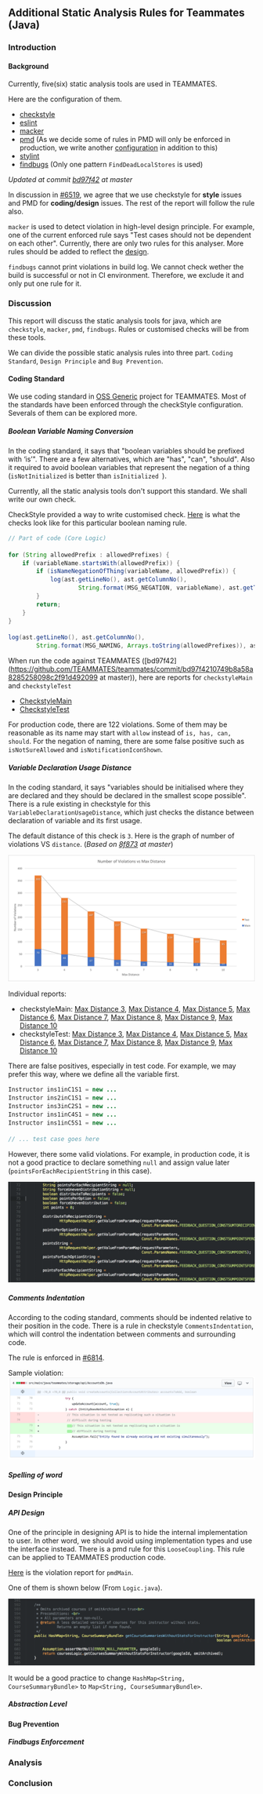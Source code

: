 ## Additional Static Analysis Rules for Teammates (Java)

### Introduction

#### Background

Currently, five(six) static analysis tools are used in TEAMMATES.

Here are the configuration of them.

- [checkstyle](https://github.com/TEAMMATES/teammates/blob/bd97f4210749b8a58a8285258098c2f91d492099/static-analysis/teammates-checkstyle.xml)
- [eslint](https://github.com/TEAMMATES/teammates/blob/bd97f4210749b8a58a8285258098c2f91d492099/static-analysis/teammates-eslint.yml)
- [macker](https://github.com/TEAMMATES/teammates/blob/bd97f4210749b8a58a8285258098c2f91d492099/static-analysis/teammates-macker.xml)
- [pmd](https://github.com/TEAMMATES/teammates/blob/bd97f4210749b8a58a8285258098c2f91d492099/static-analysis/teammates-pmd.xml) (As we decide some of rules in PMD will only be enforced in production, we write another [configuration](https://github.com/TEAMMATES/teammates/blob/bd97f4210749b8a58a8285258098c2f91d492099/static-analysis/teammates-pmdMain.xml) in addition to this)
- [stylint](https://github.com/TEAMMATES/teammates/blob/bd97f4210749b8a58a8285258098c2f91d492099/static-analysis/teammates-stylelint.yml)
- [findbugs](https://github.com/TEAMMATES/teammates/blob/bd97f4210749b8a58a8285258098c2f91d492099/build.gradle#L326) (Only one pattern `FindDeadLocalStores` is used)

*Updated at commit [bd97f42](https://github.com/TEAMMATES/teammates/commit/bd97f4210749b8a58a8285258098c2f91d492099) at master* 

In discussion in [#6519](https://github.com/TEAMMATES/teammates/issues/6519), we agree that we use checkstyle for **style** issues and PMD for **coding/design** issues. The rest of the report will follow the rule also.

`macker` is used to detect violation in high-level design principle. For example, one of the current enforced rule says "Test cases should not be dependent on each other". Currently, there are only two rules for this analyser. More rules should be added to reflect the [design](https://github.com/TEAMMATES/teammates/blob/90b40c0e18c5856424178b0fb99964c4a3cdb2da/docs/design.md).

`findbugs` cannot print violations in build log. We cannot check wether the build is successful or not in CI environment. Therefore, we exclude it and only put one rule for it.

### Discussion

This report will discuss the static analysis tools for java, which are `checkstyle`, `macker`, `pmd`, `findbugs`. Rules or customised checks will be from these tools.

We can divide the possible static analysis rules into three part. `Coding Standard`, `Design Principle` and `Bug Prevention`. 

#### Coding Standard

We use coding standard in [OSS Generic](https://oss-generic.github.io/process/codingStandards/CodingStandard-Java.html) project for TEAMMATES. Most of the standards have been enforced through the checkStyle configuration. Severals of them can be explored more.

##### Boolean Variable Naming Conversion

In the coding standard, it says that "boolean variables should be prefixed with ‘is’". There are a few alternatives, which are "has", "can", "should". Also it required to avoid boolean variables that represent the negation of a thing (`isNotInitialized` is better than `isInitialized `).

Currently, all the static analysis tools don't support this standard. We shall write our own check.

CheckStyle provided a way to write customised check. [Here](https://github.com/xpdavid/teammates/blob/checkstyle-boolean-variable/static-analysis/checkstyle-lib/src/java/BooleanNameCheck.java) is what the checks look like for this particular boolean naming rule.

``` java
// Part of code (Core Logic)

for (String allowedPrefix : allowedPrefixes) {
    if (variableName.startsWith(allowedPrefix)) {
        if (isNameNegationOfThing(variableName, allowedPrefix)) {
            log(ast.getLineNo(), ast.getColumnNo(),
                    String.format(MSG_NEGATION, variableName), ast.getText()); // violation caught
        }
        return;
    }
}

log(ast.getLineNo(), ast.getColumnNo(),
        String.format(MSG_NAMING, Arrays.toString(allowedPrefixes)), ast.getText()); // violation caught
```
When run the code against TEAMMATES ([bd97f42](https://github.com/TEAMMATES/teammates/commit/bd97f4210749b8a58a8285258098c2f91d492099 at master)), here are reports for `checkstyleMain` and `checkstyleTest`

- [CheckstyleMain](http://htmlpreview.github.io/?https://github.com/xpdavid/CS2103R-Report/blob/master/codingStandard/booleanNaming/main.html)
- [CheckstyleTest](http://htmlpreview.github.io/?https://github.com/xpdavid/CS2103R-Report/blob/master/codingStandard/booleanNaming/test.html)

For production code, there are 122 violations. Some of them may be reasonable as its name may start with `allow` instead of `is, has, can, should`. For the negation of naming, there are some false positive such as `isNotSureAllowed` and `isNotificationIconShown`.

##### Variable Declaration Usage Distance

In the coding standard, it says "variables should be initialised where they are declared and they should be declared in the smallest scope possible". There is a rule existing in checkstyle for this `VariableDeclarationUsageDistance`, which just checks the distance between declaration of variable and its first usage.

The default distance of this check is `3`. Here is the graph of number of violations VS `distance`. (*Based on [8f873](https://github.com/TEAMMATES/teammates/tree/8f87384b01cbe910d805d33bd19f77636c85d06d) at master*)

![Image](codingStandard/variableDistance/graph.png)

Individual reports:

- checkstyleMain: [Max Distance 3](http://htmlpreview.github.io/?https://github.com/xpdavid/CS2103R-Report/blob/master/codingStandard/variableDistance/checkstyle_3/main.html), [Max Distance 4](http://htmlpreview.github.io/?https://github.com/xpdavid/CS2103R-Report/blob/master/codingStandard/variableDistance/checkstyle_4/main.html), [Max Distance 5](http://htmlpreview.github.io/?https://github.com/xpdavid/CS2103R-Report/blob/master/codingStandard/variableDistance/checkstyle_5/main.html), [Max Distance 6](http://htmlpreview.github.io/?https://github.com/xpdavid/CS2103R-Report/blob/master/codingStandard/variableDistance/checkstyle_6/main.html), [Max Distance 7](http://htmlpreview.github.io/?https://github.com/xpdavid/CS2103R-Report/blob/master/codingStandard/variableDistance/checkstyle_7/main.html), [Max Distance 8](http://htmlpreview.github.io/?https://github.com/xpdavid/CS2103R-Report/blob/master/codingStandard/variableDistance/checkstyle_8/main.html), [Max Distance 9](http://htmlpreview.github.io/?https://github.com/xpdavid/CS2103R-Report/blob/master/codingStandard/variableDistance/checkstyle_9/main.html), [Max Distance 10](http://htmlpreview.github.io/?https://github.com/xpdavid/CS2103R-Report/blob/master/codingStandard/variableDistance/checkstyle_10/main.html)
- checkstyleTest:
[Max Distance 3](http://htmlpreview.github.io/?https://github.com/xpdavid/CS2103R-Report/blob/master/codingStandard/variableDistance/checkstyle_3/test.html), [Max Distance 4](http://htmlpreview.github.io/?https://github.com/xpdavid/CS2103R-Report/blob/master/codingStandard/variableDistance/checkstyle_4/test.html), [Max Distance 5](http://htmlpreview.github.io/?https://github.com/xpdavid/CS2103R-Report/blob/master/codingStandard/variableDistance/checkstyle_5/test.html), [Max Distance 6](http://htmlpreview.github.io/?https://github.com/xpdavid/CS2103R-Report/blob/master/codingStandard/variableDistance/checkstyle_6/test.html), [Max Distance 7](http://htmlpreview.github.io/?https://github.com/xpdavid/CS2103R-Report/blob/master/codingStandard/variableDistance/checkstyle_7/test.html), [Max Distance 8](http://htmlpreview.github.io/?https://github.com/xpdavid/CS2103R-Report/blob/master/codingStandard/variableDistance/checkstyle_8/test.html), [Max Distance 9](http://htmlpreview.github.io/?https://github.com/xpdavid/CS2103R-Report/blob/master/codingStandard/variableDistance/checkstyle_9/test.html), [Max Distance 10](http://htmlpreview.github.io/?https://github.com/xpdavid/CS2103R-Report/blob/master/codingStandard/variableDistance/checkstyle_10/test.html)

There are false positives, especially in test code. For example, we may prefer this way, where we define all the variable first.

``` java
Instructor ins1inC1S1 = new ...
Instructor ins2inC1S1 = new ...
Instructor ins3inC2S1 = new ...
Instructor ins1inC4S1 = new ...
Instructor ins1inC5S1 = new ...

// ... test case goes here
```

However, there some valid violations. For example, in production code, it is not a good practice to declare something `null` and assign value later (`pointsForEachRecipientString` in this case). 

![Image](codingStandard/variableDistance/violation.png)

##### Comments Indentation

According to the coding standard, comments should be indented relative to their position in the code. There is a rule in checkstyle `CommentsIndentation`, which will control the indentation between comments and surrounding code.

The rule is enforced in [#6814](https://github.com/TEAMMATES/teammates/pull/6814).

Sample violation:
![Image](codingStandard/commentsIndentation/violation.png)

##### Spelling of word

#### Design Principle

##### API Design

One of the principle in designing API is to hide the internal implementation to user. In other word, we should avoid using implementation types and use the interface instead. There is a pmd rule for this `LooseCoupling`. This rule can be applied to TEAMMATES production code.

[Here](http://htmlpreview.github.io/?https://github.com/xpdavid/CS2103R-Report/blob/master/designPrinciple/apiDesign/main.html) is the violation report for `pmdMain`.

One of them is shown below (From `Logic.java`).

![Image](designPrinciple/apiDesign/violation.png)

It would be a good practice to change `HashMap<String, CourseSummaryBundle>` to `Map<String, CourseSummaryBundle>`.

##### Abstraction Level

#### Bug Prevention

##### Findbugs Enforcement

### Analysis

### Conclusion
